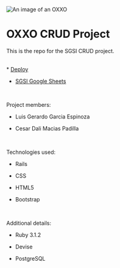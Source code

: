 
![An image of an OXXO](https://preview.redd.it/3x7ixf3rosu81.jpg?auto=webp&s=cd494270fda2ad73a703a9c90304223023636acc)
# OXXO CRUD Project


This is the repo for the SGSI CRUD project.

  <br />
  * <a href="https://sgsi-oxxo.fly.dev/">Deploy</a>
  
  * <a href="https://docs.google.com/spreadsheets/d/1ng7CEu7crfWNX_wO2Ht7TqnBZqvvBC6r_-dlnbyy79o/edit?usp=sharing">SGSI Google Sheets</a>

 
  <br />

Project members:

 * Luis Gerardo Garcia Espinoza

 * Cesar Dali Macias Padilla

 <br />

Technologies used:
 * Rails
 
 * CSS
 
 * HTML5
 
 * Bootstrap
 
 <br />

 
Additional details:

* Ruby 3.1.2

* Devise

* PostgreSQL

